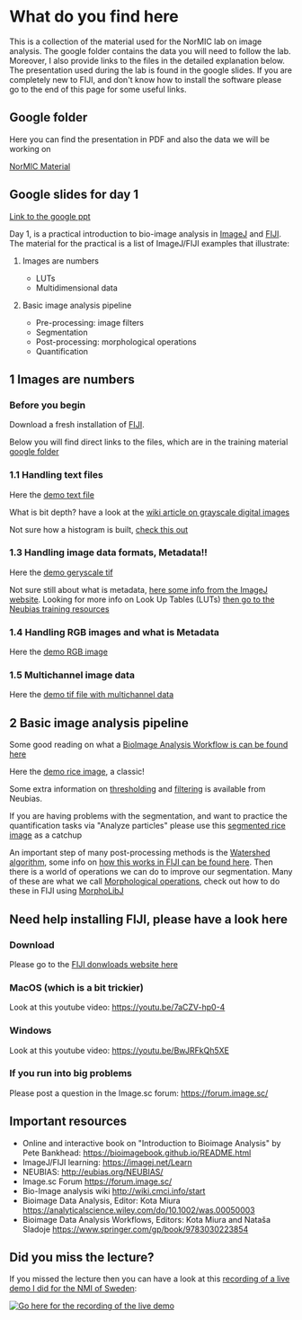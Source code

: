 # What do you find here

This is a collection of the material used for the NorMIC lab on image analysis. The google folder contains the data you will need to follow the lab. Moreover, I also provide links to the files in the detailed explanation below. The presentation used during the lab is found in the google slides. If you are completely new to FIJI, and don't know how to install the software please go to the end of this page for some useful links.

## Google folder

Here you can find the presentation in PDF and also the data we will be working on

[NorMIC Material](https://drive.google.com/drive/folders/1ASx1uBnLG7xr8hqTlWnkWvnNvj-uJ3sI?usp=sharing)

## Google slides for day 1

[Link to the google ppt](https://docs.google.com/presentation/d/1ic1tvGotdSsfa66PMfWprfFOx4ATRQpMvK5gVgvuik0/edit?usp=sharing)

Day 1, is a practical introduction to bio-image analysis in [ImageJ](https://imagej.nih.gov/ij/index.html) and [FIJI](https://imagej.net/Fiji). The material for the practical is a list of ImageJ/FIJI examples that illustrate:

1. Images are numbers
    * LUTs
    * Multidimensional data

2. Basic image analysis pipeline
    * Pre-processing: image filters
    * Segmentation
    * Post-processing: morphological operations
    * Quantification

## 1 Images are numbers

### Before you begin

Download a fresh installation of [FIJI](https://imagej.net/software/fiji/).

Below you will find direct links to the files, which are in the training material [google folder](https://drive.google.com/drive/folders/1ASx1uBnLG7xr8hqTlWnkWvnNvj-uJ3sI?usp=sharing)

### 1.1 Handling text files

Here the [demo text file](https://drive.google.com/file/d/1VA9DQERBfkuMvp9PeRRF4h7pAd1jmFkH/view?usp=sharing)

What is bit depth? have a look at the [wiki article on grayscale digital images](https://en.wikipedia.org/wiki/Grayscale)

Not sure how a histogram is built, [check this out](https://en.wikipedia.org/wiki/Histogram)

### 1.3 Handling image data formats, Metadata!!

Here the [demo geryscale tif](https://drive.google.com/file/d/1DjRwK5mXse9H2DQyjhlxonRsXn1rbysc/view?usp=sharing)

Not sure still about what is metadata, [here some info from the ImageJ website](https://imagej.net/formats/metadata). Looking for more info on Look Up Tables (LUTs) [then go to the Neubias training resources](https://neubias.github.io/training-resources/lut/index.html)

### 1.4 Handling RGB images and what is Metadata

Here the [demo RGB image](https://drive.google.com/file/d/1ViNTNl1s9rYLGgpebO3EG0va4mB3RRrT/view?usp=sharing)

### 1.5 Multichannel image data

Here the [demo tif file with multichannel data](https://drive.google.com/file/d/1lcEEsiIpKZfQwrvAmdn2WeCBTEmrmFEu/view?usp=sharing)

## 2 Basic image analysis pipeline

Some good reading on what a [BioImage Analysis Workflow is can be found here](http://eubias.org/NEUBIAS/workflows-components-bioimage-analysis-neubias-concept/)

Here the [demo rice image](https://drive.google.com/file/d/1Wm-QEs4XcJ-cu42mStFtWK-QC7C5adQY/view?usp=sharing), a classic!

Some extra information on [thresholding](https://neubias.github.io/training-resources/binarization/index.html) and [filtering](https://neubias.github.io/training-resources/filter_neighbourhood/) is available from Neubias.

If you are having problems with the segmentation, and want to practice the quantification tasks via "Analyze particles" please use this [segmented rice image](https://drive.google.com/file/d/1P8WEHL9ds0u2I4QPyu4KGqcB685B0HXu/view?usp=sharing) as a catchup

An important step of many post-processing methods is the [Watershed algorithm](https://en.wikipedia.org/wiki/Watershed_(image_processing)), some info on [how this works in FIJI can be found here](https://imagej.net/plugins/classic-watershed). Then there is a world of operations we can do to improve our segmentation. Many of these are what we call [Morphological operations](https://en.wikipedia.org/wiki/Mathematical_morphology), check out how to do these in FIJI using [MorphoLibJ](https://imagej.net/plugins/morpholibj)

## Need help installing FIJI, please have a look here

### Download

Please go to the [FIJI donwloads website here](https://imagej.net/software/fiji/downloads)

### MacOS (which is a bit trickier)

Look at this youtube video: https://youtu.be/7aCZV-hp0-4

### Windows

Look at this youtube video: https://youtu.be/BwJRFkQh5XE

### If you run into big problems

Please post a question in the Image.sc forum: https://forum.image.sc/

## Important resources

* Online and interactive book on "Introduction to Bioimage Analysis" by Pete Bankhead: https://bioimagebook.github.io/README.html
* ImageJ/FIJI learning: https://imagej.net/Learn 
* NEUBIAS: http://eubias.org/NEUBIAS/
* Image.sc Forum https://forum.image.sc/
* Bio-Image analysis wiki http://wiki.cmci.info/start
* Bioimage Data Analysis, Editor: Kota Miura https://analyticalscience.wiley.com/do/10.1002/was.00050003
* Bioimage Data Analysis Workflows, Editors: Kota Miura and Nataša Sladoje https://www.springer.com/gp/book/9783030223854

## Did you miss the lecture?

If you missed the lecture then you can have a look at this [recording of a live demo I did for the NMI of Sweden](https://youtu.be/_9TWrzm3vBg):

[![Go here for the recording of the live demo](../misc/NMI_2021.gif)](https://youtu.be/_9TWrzm3vBg)